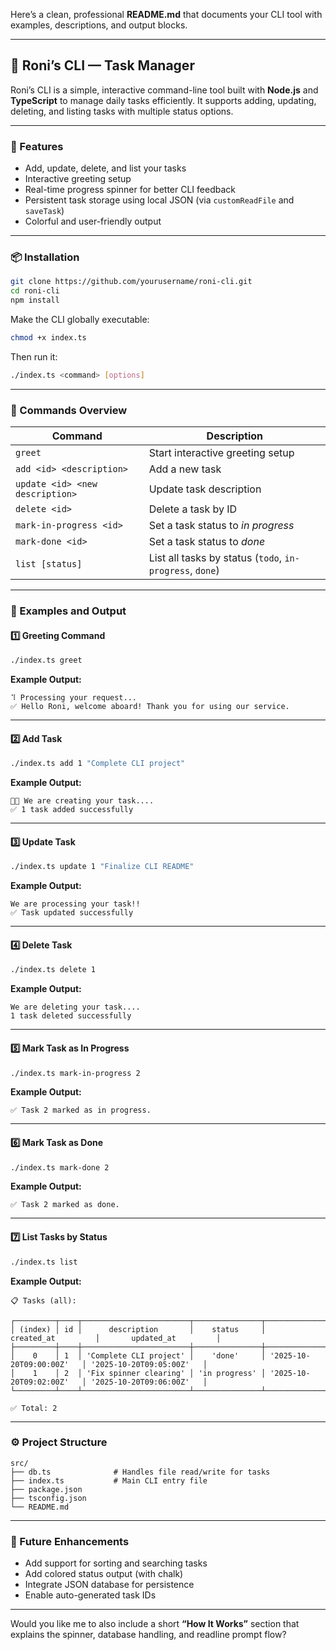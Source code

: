 Here’s a clean, professional **README.md** that documents your CLI tool with examples, descriptions, and output blocks.

***

## 🧩 Roni’s CLI — Task Manager

Roni’s CLI is a simple, interactive command-line tool built with **Node.js** and **TypeScript** to manage daily tasks efficiently. It supports adding, updating, deleting, and listing tasks with multiple status options.

***

### 🚀 Features
- Add, update, delete, and list your tasks
- Interactive greeting setup
- Real-time progress spinner for better CLI feedback
- Persistent task storage using local JSON (via `customReadFile` and `saveTask`)
- Colorful and user-friendly output

***

### 📦 Installation

```bash
git clone https://github.com/yourusername/roni-cli.git
cd roni-cli
npm install
```

Make the CLI globally executable:

```bash
chmod +x index.ts
```

Then run it:

```bash
./index.ts <command> [options]
```

***

### 🧭 Commands Overview

| Command | Description |
|----------|-------------|
| `greet` | Start interactive greeting setup |
| `add <id> <description>` | Add a new task |
| `update <id> <new description>` | Update task description |
| `delete <id>` | Delete a task by ID |
| `mark-in-progress <id>` | Set a task status to *in progress* |
| `mark-done <id>` | Set a task status to *done* |
| `list [status]` | List all tasks by status (`todo`, `in-progress`, `done`) |

***

### 💬 Examples and Output

#### 1️⃣ Greeting Command
```bash
./index.ts greet
```

**Example Output:**
```
⠹ Processing your request...
✅ Hello Roni, welcome aboard! Thank you for using our service.
```

***

#### 2️⃣ Add Task
```bash
./index.ts add 1 "Complete CLI project"
```

**Example Output:**
```
🐦‍🔥 We are creating your task....
✅ 1 task added successfully
```

***

#### 3️⃣ Update Task
```bash
./index.ts update 1 "Finalize CLI README"
```

**Example Output:**
```
We are processing your task!!
✅ Task updated successfully
```

***

#### 4️⃣ Delete Task
```bash
./index.ts delete 1
```

**Example Output:**
```
We are deleting your task....
1 task deleted successfully
```

***

#### 5️⃣ Mark Task as In Progress
```bash
./index.ts mark-in-progress 2
```

**Example Output:**
```
✅ Task 2 marked as in progress.
```

***

#### 6️⃣ Mark Task as Done
```bash
./index.ts mark-done 2
```

**Example Output:**
```
✅ Task 2 marked as done.
```

***

#### 7️⃣ List Tasks by Status
```bash
./index.ts list 
```

**Example Output:**
```
📋 Tasks (all):

┌─────────┬────┬────────────────────────┬───────────────┬──────────────────────────┬──────────────────────────┐
│ (index) │ id │      description       │    status     │       created_at         │       updated_at         │
├─────────┼────┼────────────────────────┼───────────────┼──────────────────────────┼──────────────────────────┤
│    0    │ 1  │ 'Complete CLI project' │    'done'     │ '2025-10-20T09:00:00Z'   │ '2025-10-20T09:05:00Z'   │
│    1    │ 2  │ 'Fix spinner clearing' │ 'in progress' │ '2025-10-20T09:02:00Z'   │ '2025-10-20T09:06:00Z'   │
└─────────┴────┴────────────────────────┴───────────────┴──────────────────────────┴──────────────────────────┘

✅ Total: 2
```

***

### ⚙️ Project Structure

```
src/
├── db.ts              # Handles file read/write for tasks
├── index.ts           # Main CLI entry file
├── package.json
├── tsconfig.json
└── README.md
```

***

### 🧠 Future Enhancements
- Add support for sorting and searching tasks
- Add colored status output (with chalk)
- Integrate JSON database for persistence
- Enable auto-generated task IDs

***

Would you like me to also include a short **“How It Works”** section that explains the spinner, database handling, and readline prompt flow?